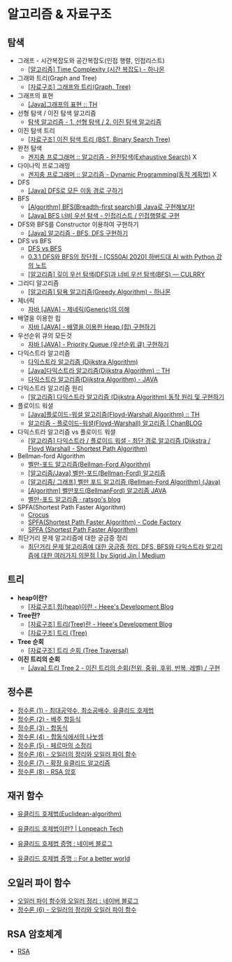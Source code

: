 # 알고리즘 & 자료구조

## 탐색

- 그래프 - 시간복잡도와 공간복잡도(인접 행렬, 인접리스트)
  - [[알고리즘] Time Complexity (시간 복잡도) - 하나몬](https://hanamon.kr/%EC%95%8C%EA%B3%A0%EB%A6%AC%EC%A6%98-time-complexity-%EC%8B%9C%EA%B0%84-%EB%B3%B5%EC%9E%A1%EB%8F%84/)
- 그래와 트리(Graph and Tree)
  - [[자료구조] 그래프와 트리(Graph, Tree)](https://bigsong.tistory.com/33)
- 그래프의 표현
  - [[Java]그래프의 표현 :: TH](https://sskl660.tistory.com/60)
- 선형 탐색 / 이진 탐색 알고리즘
  - [탐색 알고리즘 - 1. 선형 탐색 / 2. 이진 탐색 알고리즘](https://nittaku.tistory.com/487)
- 이진 탐색 트리
  - [[자료구조] 이진 탐색 트리 (BST, Binary Search Tree)](https://yoongrammer.tistory.com/71)
- 완전 탐색
  - [겐지충 프로그래머 :: 알고리즘 - 완전탐색(Exhaustive Search)](https://hongjw1938.tistory.com/78) X
- 다이나믹 프로그래밍
  - [겐지충 프로그래머 :: 알고리즘 - Dynamic Programming(동적 계획법)](https://hongjw1938.tistory.com/47) X
- DFS
  - [[Java] DFS로 모든 이동 경로 구하기](https://minhamina.tistory.com/60)
- BFS
  - [[Algorithm] BFS(Breadth-first search)를 Java로 구현해보자!](https://codingnojam.tistory.com/41)
  - [[Java] BFS 너비 우선 탐색 - 인접리스트 / 인접행렬로 구현](https://minhamina.tistory.com/36)
- DFS와 BFS를 Constructor 이용하여 구현하기
  - [[Java] 알고리즘 - BFS, DFS 구현하기](https://velog.io/@smallcherry/Java-AlgorithmBFSAndDFS)
- DFS vs BFS
  - [DFS vs BFS](https://velog.io/@vagabondms/DFS-vs-BFS)
  - [0.3.1 DFS와 BFS의 장단점 - [CS50AI 2020] 하버드대 AI with Python 강의 노트](https://wikidocs.net/123116)
  - [[알고리즘] 깊이 우선 탐색(DFS)과 너비 우선 탐색(BFS) — CULRRY](https://currygamedev.tistory.com/10)
- 그리디 알고리즘
  - [[알고리즘] 탐욕 알고리즘(Greedy Algorithm) - 하나몬](https://hanamon.kr/%EC%95%8C%EA%B3%A0%EB%A6%AC%EC%A6%98-%ED%83%90%EC%9A%95%EC%95%8C%EA%B3%A0%EB%A6%AC%EC%A6%98-greedy-algorithm/)
- 제너릭
  - [자바 [JAVA] - 제네릭(Generic)의 이해](https://st-lab.tistory.com/153)
- 배열을 이용한 힙
  - [자바 [JAVA] - 배열을 이용한 Heap (힙) 구현하기](https://st-lab.tistory.com/205)
- 우선순위 큐의 모든것
  - [자바 [JAVA] - Priority Queue (우선순위 큐) 구현하기](https://st-lab.tistory.com/219)
- 다익스트라 알고리즘
  - [다익스트라 알고리즘 (Dijkstra Algorithm)](https://4legs-study.tistory.com/21)
  - [[Java]다익스트라 알고리즘(Dijkstra Algorithm) :: TH](https://sskl660.tistory.com/59)
  - [다익스트라 알고리즘(Dijkstra Algorithm) - JAVA](https://dding9code.tistory.com/81)
- 다익스트라 알고리즘 원리
  - [[알고리즘] 다익스트라 알고리즘 (Dijkstra Algorithm) 동작 원리 및 구현하기](https://haenny.tistory.com/350)
- 플로이드 워셜
  - [[Java]플로이드-워셜 알고리즘(Floyd-Warshall Algorithm) :: TH](https://sskl660.tistory.com/61)
  - [알고리즘 - 플로이드-워셜(Floyd-Warshall) 알고리즘 | ChanBLOG](https://chanhuiseok.github.io/posts/algo-50/)
- 다익스트라 알고리즘 vs 플로이드 워셜
  - [[알고리즘] 다익스트라 / 플로이드 워셜 - 최단 경로 알고리즘 (Dijkstra / Floyd Warshall - Shortest Path Algorithm)](https://zz132456zz.tistory.com/9)
- Bellman-ford Algorithm
  - [벨만-포드 알고리즘(Bellman-Ford Algorithm)](https://4legs-study.tistory.com/26)
  - [[알고리즘/Java] 벨만-포드(Bellman-Ford) 알고리즘](https://velog.io/@suk13574/%EC%95%8C%EA%B3%A0%EB%A6%AC%EC%A6%98Java-%EB%B2%A8%EB%A7%8C-%ED%8F%AC%EB%93%9CBellman-Ford-%EC%95%8C%EA%B3%A0%EB%A6%AC%EC%A6%98)
  - [[알고리즘/ 그래프] 벨만 포드 알고리즘 (Bellman-Ford Algorithm) (Java)](https://loosie.tistory.com/162)
  - [[Algorithm] 벨만포드(BellmanFord) 알고리즘 JAVA](https://developer-davii.tistory.com/89)
  - [벨만-포드 알고리즘 · ratsgo's blog](https://ratsgo.github.io/data%20structure&algorithm/2017/11/27/bellmanford/)
- SPFA(Shortest Path Faster Algorithm)
  - [Crocus](https://www.crocus.co.kr/1089)
  - [SPFA(Shortest Path Faster Algorithm) - Code Factory](https://lemidia.github.io/algorithm/SPFA/)
  - [SPFA (Shortest Path Faster Algorithm)](https://levenshtein.tistory.com/119)
- 최단거리 문제 알고리즘에 대한 궁금증 정리
  - [최단거리 문제 알고리즘에 대한 궁금증 정리. DFS, BFS와 다익스트라 알고리즘에 대한 여러가지 의문점 | by Sigrid Jin | Medium](https://jypthemiracle.medium.com/%EC%B5%9C%EB%8B%A8%EA%B1%B0%EB%A6%AC-%EB%AC%B8%EC%A0%9C-%EC%95%8C%EA%B3%A0%EB%A6%AC%EC%A6%98%EC%97%90-%EB%8C%80%ED%95%9C-%EA%B6%81%EA%B8%88%EC%A6%9D-%EC%A0%95%EB%A6%AC-5b1b813ba1b3)

## 트리

- **heap이란?**
  - [[자료구조] 힙(heap)이란 - Heee's Development Blog](https://gmlwjd9405.github.io/2018/05/10/data-structure-heap.html)
- **Tree란?**
  - [[자료구조] 트리(Tree)란 - Heee's Development Blog](https://gmlwjd9405.github.io/2018/08/12/data-structure-tree.html)
  - [[자료구조] 트리 (Tree)](https://yoongrammer.tistory.com/68?category=956616)
- **Tree 순회**
  - [[자료구조] 트리 순회 (Tree Traversal)](https://yoongrammer.tistory.com/70)
- **이진 트리의 순회**
  - [[Java] 트리 Tree 2 - 이진 트리의 순회(전위, 중위, 후위, 반복, 레벨) / 구현](https://minhamina.tistory.com/83)

## 정수론

- [정수론 (1) - 최대공약수, 최소공배수, 유클리드 호제법](https://dimenchoi.tistory.com/46?category=750556)
- [정수론 (2) - 베주 항등식](https://dimenchoi.tistory.com/47?category=750556)
- [정수론 (3) - 합동식](https://dimenchoi.tistory.com/48?category=750556)
- [정수론 (4) - 합동식에서의 나눗셈](https://dimenchoi.tistory.com/50?category=750556)
- [정수론 (5) - 페르마의 소정리](https://dimenchoi.tistory.com/51?category=750556)
- [정수론 (6) - 오일러의 정리와 오일러 파이 함수](https://dimenchoi.tistory.com/52)
- [정수론 (7) - 확장 유클리드 알고리즘](https://dimenchoi.tistory.com/53?category=750556)
- [정수론 (8) - RSA 암호](https://dimenchoi.tistory.com/54?category=750556)

## 재귀 함수

- [유클리드 호제법(Euclidean-algorithm)](https://velog.io/@yerin4847/W1-%EC%9C%A0%ED%81%B4%EB%A6%AC%EB%93%9C-%ED%98%B8%EC%A0%9C%EB%B2%95)
- [유클리드 호제법이란? | Lonpeach Tech](https://tech.lonpeach.com/2017/11/12/Euclidean-algorithm/)

- [유클리드 호제법 증명 : 네이버 블로그](https://m.blog.naver.com/PostView.naver?isHttpsRedirect=true&blogId=papers&logNo=140207307545)
- [유클리드 호제법 증명 :: For a better world](https://roytravel.tistory.com/43)

## 오일러 파이 함수

- [오일러 파이 함수와 오일러 정리 : 네이버 블로그](https://m.blog.naver.com/hongjg3229/221795417061)
- [정수론 (6) - 오일러의 정리와 오일러 파이 함수](https://dimenchoi.tistory.com/52)

## RSA 암호체계

- [RSA](http://egloos.zum.com/eyestorys/v/3544641)
